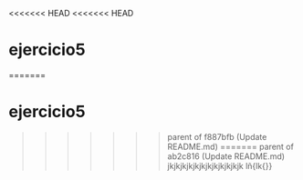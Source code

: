 <<<<<<< HEAD
<<<<<<< HEAD
# ejercicio5
=======
# ejercicio5
>>>>>>> parent of f887bfb (Update README.md)
=======
>>>>>>> parent of ab2c816 (Update README.md)
jkjkjkjkjkjkjkjkjkjkjkjk
lñ{lk{}}